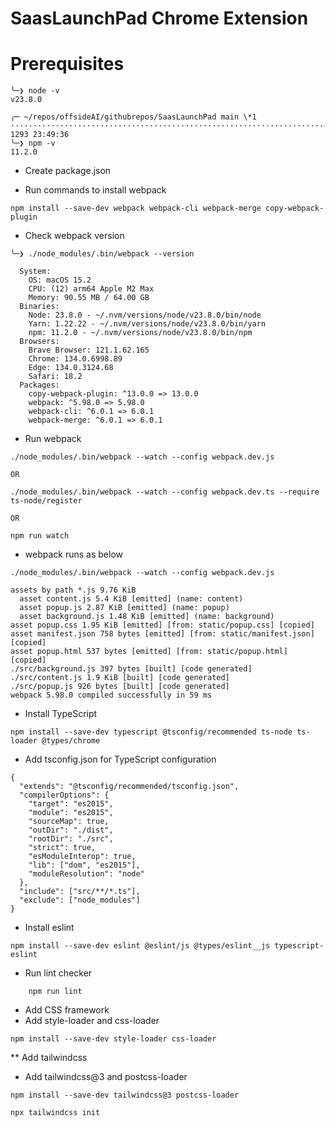 # SaasLaunchPad Chrome Extension

# Prerequisites

```
╰─❯ node -v
v23.8.0

╭─ ~/repos/offsideAI/githubrepos/SaasLaunchPad main \*1 ··············································································································································· 1293 23:49:36
╰─❯ npm -v
11.2.0
```

* Create package.json

*  Run commands to install webpack

```
npm install --save-dev webpack webpack-cli webpack-merge copy-webpack-plugin
```

- Check webpack version

```
╰─❯ ./node_modules/.bin/webpack --version

  System:
    OS: macOS 15.2
    CPU: (12) arm64 Apple M2 Max
    Memory: 90.55 MB / 64.00 GB
  Binaries:
    Node: 23.8.0 - ~/.nvm/versions/node/v23.8.0/bin/node
    Yarn: 1.22.22 - ~/.nvm/versions/node/v23.8.0/bin/yarn
    npm: 11.2.0 - ~/.nvm/versions/node/v23.8.0/bin/npm
  Browsers:
    Brave Browser: 121.1.62.165
    Chrome: 134.0.6998.89
    Edge: 134.0.3124.68
    Safari: 18.2
  Packages:
    copy-webpack-plugin: ^13.0.0 => 13.0.0
    webpack: ^5.98.0 => 5.98.0
    webpack-cli: ^6.0.1 => 6.0.1
    webpack-merge: ^6.0.1 => 6.0.1
```

* Run webpack

```
./node_modules/.bin/webpack --watch --config webpack.dev.js

OR

./node_modules/.bin/webpack --watch --config webpack.dev.ts --require ts-node/register

OR

npm run watch
```

* webpack runs as below

```
./node_modules/.bin/webpack --watch --config webpack.dev.js

assets by path *.js 9.76 KiB
  asset content.js 5.4 KiB [emitted] (name: content)
  asset popup.js 2.87 KiB [emitted] (name: popup)
  asset background.js 1.48 KiB [emitted] (name: background)
asset popup.css 1.95 KiB [emitted] [from: static/popup.css] [copied]
asset manifest.json 758 bytes [emitted] [from: static/manifest.json] [copied]
asset popup.html 537 bytes [emitted] [from: static/popup.html] [copied]
./src/background.js 397 bytes [built] [code generated]
./src/content.js 1.9 KiB [built] [code generated]
./src/popup.js 926 bytes [built] [code generated]
webpack 5.98.0 compiled successfully in 59 ms

```

* Install TypeScript

```
npm install --save-dev typescript @tsconfig/recommended ts-node ts-loader @types/chrome
```

* Add tsconfig.json for TypeScript configuration

```
{
  "extends": "@tsconfig/recommended/tsconfig.json",
  "compilerOptions": {
    "target": "es2015",
    "module": "es2015",
    "sourceMap": true,
    "outDir": "./dist",
    "rootDir": "./src",
    "strict": true,
    "esModuleInterop": true,
    "lib": ["dom", "es2015"],
    "moduleResolution": "node"
  },
  "include": ["src/**/*.ts"],
  "exclude": ["node_modules"]
}
```

* Install eslint

```
npm install --save-dev eslint @eslint/js @types/eslint__js typescript-eslint
```

* Run lint checker

```
    npm run lint
```

* Add CSS framework
* Add style-loader and css-loader
```
npm install --save-dev style-loader css-loader

```

** Add tailwindcss
* Add tailwindcss@3 and postcss-loader

```
npm install --save-dev tailwindcss@3 postcss-loader

npx tailwindcss init
```
